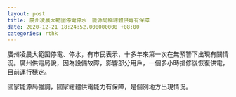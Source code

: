 ```yaml
---
layout: post
title: 廣州凌晨大範圍停電停水　能源局稱總體供電有保障
date: 2020-12-21 18:24:52.000000000 +08:00
categories: rthk
---
```


廣州凌晨大範圍停電、停水，有市民表示，十多年來第一次在無預警下出現有關情況。廣州供電局說，因為設備故障，影響部分用戶，一個多小時搶修後恢復供電，目前運行穩定。

國家能源局強調，國家總體供電能力有保障，是個別地方出現情況。
